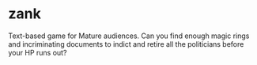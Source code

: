 # zank
Text-based game for Mature audiences. Can you find enough magic rings and incriminating documents to indict and retire all the politicians before your HP runs out?
